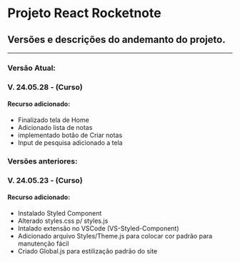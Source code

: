 # Projeto React Rocketnote

## Versões e descrições do andemanto do projeto.
---
### Versão Atual:
### V. 24.05.28 - (Curso)
#### Recurso adicionado: 

- Finalizado tela de Home
- Adicionado lista de notas
- implementado botão de Criar notas
- Input de pesquisa adicionado a tela




### Versões anteriores:
### V. 24.05.23 - (Curso)
#### Recurso adicionado: 

- Instalado Styled Component
- Alterado styles.css p/ styles.js
- Intalado extensão no VSCode (VS-Styled-Component)
- Adicionado arquivo Styles/Theme.js para colocar cor padrão para manutenção fácil
- Criado Global.js para estilização padrão do site